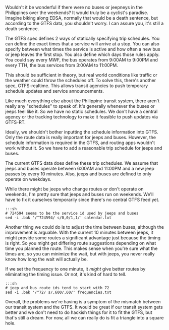 <!-- 
.. link: 
.. description: 
.. tags: philippine-transit-app, programming
.. date: 2013/07/28 16:26:31
.. title: Jeep and Bus Schedules
.. slug: jeep-and-bus-schedules
-->

Wouldn't it be wonderful if there were no buses or jeepneys in the Philippines over the weekends? It would truly be a cyclist's paradise. Imagine biking along EDSA, normally that would be a death sentence, but according to the GTFS data, you shouldn't worry. I can assure you, it's still a death sentence.

The GTFS spec defines 2 ways of statically specifying trip schedules. You can define the exact times that a service will arrive at a stop. You can also specify between what times the service is active and how often a new bus or jeep leaves the first stop. You also define which days those rules apply. You could say every MWF, the bus operates from 9:00AM to 9:00PM and every TTH, the bus services from 3:00AM to 11:00PM.

This should be sufficient in theory, but real world conditions like traffic or the weather could throw the schedules off. To solve this, there's another spec, GTFS-realtime. This allows transit agencies to push temporary schedule updates and service announcements.

Like much everything else about the Philippine transit system, there aren't really any "schedules" to speak of. It's generally whenever the buses or jeeps feel like it. So we have no static schedules. We don't have a central agency or the tracking technology to make it feasible to push updates via GTFS-RT.

Ideally, we shouldn't bother inputting the schedule information into GTFS. Only the route data is really important for jeeps and buses. However, the schedule information is required in the GTFS, and routing apps wouldn't work without it. So we have to add a reasonable trip schedule for jeeps and buses.

The current GTFS data does define these trip schedules. We assume that jeeps and buses operate between 6:00AM and 11:00PM and a new jeep passes by every 10 minutes. Also, jeeps and buses are defined to only operate on weekdays.

While there might be jeeps who change routes or don't operate on weekends, I'm pretty sure that jeeps and buses run on weekends. We'll have to fix it ourselves temporarily since there's no central GTFS feed yet.

    :::sh
    # 724594 seems to be the service id used by jeeps and buses
    sed -i .bak '/^724594/ s/0,0/1,1/' calendar.txt

Another thing we could do is to adjust the time between buses, although the improvement is arguable. With the current 10 minutes between jeeps, it might provide some routes a significant advantage just because the timing is right. So you might get differing route suggestions depending on what time you planned the route. This makes sense when you're sure what the times are, so you can minimize the wait, but with jeeps, you never really know how long the wait will actually be.

If we set the frequency to one minute, it *might* give better routes by eliminating the timing issue. Or not, it's kind of hard to tell.

    :::sh
    # jeep and bus route ids tend to start with 72
    sed -i .bak '/^72/ s/,600/,60/' frequencies.txt

Overall, the problems we're having is a symptom of the mismatch between our transit system and the GTFS. It would be great if our transit system gets better and we don't need to do hackish things for it to fit the GTFS, but that's still a dream. For now, all we can really do is fit a triangle into a square hole.